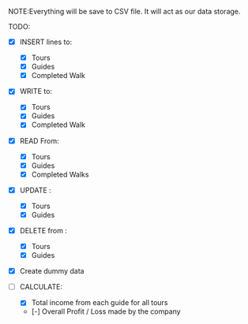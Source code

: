 NOTE:Everything will be save to CSV file. It will act as our data storage.

TODO: 
 - [x] INSERT lines to:
    - [x] Tours
	- [x] Guides
	- [x] Completed Walk

 - [x] WRITE to:
	- [x] Tours
	- [x] Guides
	- [x] Completed Walk

- [x] READ From:
	- [x] Tours
	- [x] Guides
	- [x] Completed Walks

- [x] UPDATE :
	- [x] Tours
	- [x] Guides

- [x] DELETE from :
	- [x] Tours
	- [x] Guides

- [x] Create dummy data

- [ ] CALCULATE:
	- [x] Total income from each guide for all tours
	- [-] Overall Profit / Loss made by the company


